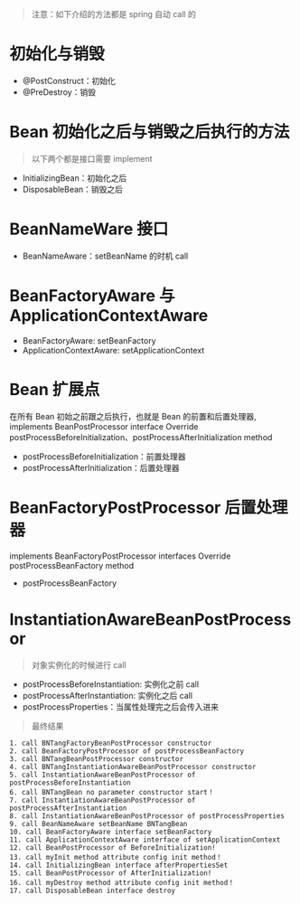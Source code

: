 > 注意：如下介绍的方法都是 spring 自动 call 的

# 初始化与销毁

- @PostConstruct：初始化
- @PreDestroy：销毁

# Bean 初始化之后与销毁之后执行的方法

> 以下两个都是接口需要 implement

- InitializingBean：初始化之后
- DisposableBean：销毁之后

# BeanNameWare 接口

- BeanNameAware：setBeanName 的时机 call

# BeanFactoryAware 与 ApplicationContextAware

- BeanFactoryAware: setBeanFactory
- ApplicationContextAware: setApplicationContext

# Bean 扩展点

在所有 Bean 初始之前跟之后执行，也就是 Bean 的前置和后置处理器, implements BeanPostProcessor interface Override postProcessBeforeInitialization、postProcessAfterInitialization method

- postProcessBeforeInitialization：前置处理器
- postProcessAfterInitialization：后置处理器

# BeanFactoryPostProcessor 后置处理器

implements BeanFactoryPostProcessor interfaces Override postProcessBeanFactory method

- postProcessBeanFactory

# InstantiationAwareBeanPostProcessor

> 对象实例化的时候进行 call

- postProcessBeforeInstantiation: 实例化之前 call
- postProcessAfterInstantiation: 实例化之后 call
- postProcessProperties：当属性处理完之后会传入进来

> 最终结果

```text
1. call BNTangFactoryBeanPostProcessor constructor
2. call BeanFactoryPostProcessor of postProcessBeanFactory
3. call BNTangBeanPostProcessor constructor
4. call BNTangInstantiationAwareBeanPostProcessor constructor
5. call InstantiationAwareBeanPostProcessor of postProcessBeforeInstantiation
6. call BNTangBean no parameter constructor start！
7. call InstantiationAwareBeanPostProcessor of postProcessAfterInstantiation
8. call InstantiationAwareBeanPostProcessor of postProcessProperties
9. call BeanNameAware setBeanName BNTangBean
10. call BeanFactoryAware interface setBeanFactory
11. call ApplicationContextAware interface of setApplicationContext
12. call BeanPostProcessor of BeforeInitialization!
13. call myInit method attribute config init method！
14. call InitializingBean interface afterPropertiesSet
15. call BeanPostProcessor of AfterInitialization!
16. call myDestroy method attribute config init method！
17. call DisposableBean interface destroy
```